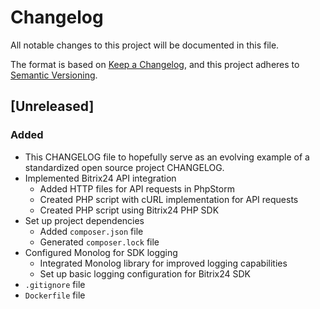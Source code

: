 # Changelog

All notable changes to this project will be documented in this file.

The format is based on [Keep a Changelog](https://keepachangelog.com/en/1.0.0/),
and this project adheres to [Semantic Versioning](https://semver.org/spec/v2.0.0.html).

## [Unreleased]

### Added
- This CHANGELOG file to hopefully serve as an evolving example of a
  standardized open source project CHANGELOG.
- Implemented Bitrix24 API integration
    - Added HTTP files for API requests in PhpStorm
    - Created PHP script with cURL implementation for API requests
    - Created PHP script using Bitrix24 PHP SDK
- Set up project dependencies
    - Added `composer.json` file
    - Generated `composer.lock` file
- Configured Monolog for SDK logging
    - Integrated Monolog library for improved logging capabilities
    - Set up basic logging configuration for Bitrix24 SDK
- `.gitignore` file
- `Dockerfile` file

